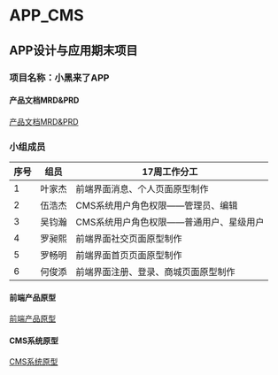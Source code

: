 # APP_CMS

## APP设计与应用期末项目

### 项目名称：小黑来了APP

#### 产品文档MRD&PRD
[产品文档MRD&PRD](https://github.com/Yejiejie/APP_Final)

### 小组成员
|序号|组员|17周工作分工|
|---|----|-------|
|1|叶家杰|前端界面消息、个人页面原型制作|
|2|伍浩杰|CMS系统用户角色权限——管理员、编辑|
|3|吴钧瀚|CMS系统用户角色权限——普通用户、星级用户|
|4|罗昶熙|前端界面社交页面原型制作|
|5|罗畅明|前端界面首页页面原型制作|
|6|何俊添|前端界面注册、登录、商城页面原型制作|

#### 前端产品原型
[前端产品原型](https://yejiejie.github.io/APP_team/#g=1&p=%E6%B3%A8%E5%86%8C)

#### CMS系统原型
[CMS系统原型](https://yejiejie.github.io/APP_CMS/#g=1&p=1_%E9%A6%96%E9%A1%B5)
